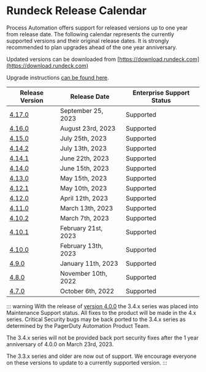 # Rundeck Release Calendar

Process Automation offers support for released versions up to one year from release date.  The following calendar represents the currently supported versions and their original release dates.  It is strongly recommended to plan upgrades ahead of the one year anniversary.

Updated versions can be downloaded from [https://download.rundeck.com](https://download.rundeck.com)

Upgrade instructions [can be found here](/upgrading/).


| Release Version                          | Release Date         | Enterprise Support Status |
|------------------------------------------|----------------------|---------------------------|
| [4.17.0](/history/4_x/version-4.17.0.md) | September 25, 2023    | Supported |
| [4.16.0](/history/4_x/version-4.16.0.md) | August 23rd, 2023    | Supported |
| [4.15.0](/history/4_x/version-4.15.0.md) | July 25th, 2023      | Supported |
| [4.14.2](/history/4_x/version-4.14.2.md) | July 13th, 2023      | Supported |
| [4.14.1](/history/4_x/version-4.14.1.md) | June 22th, 2023      | Supported |
| [4.14.0](/history/4_x/version-4.14.0.md) | June 15th, 2023      | Supported |
| [4.13.0](/history/4_x/version-4.13.0.md) | May 15th, 2023       | Supported |
| [4.12.1](/history/4_x/version-4.12.1.md) | May 10th, 2023       | Supported |
| [4.12.0](/history/4_x/version-4.12.0.md) | April 12th, 2023     | Supported |
| [4.11.0](/history/4_x/version-4.11.0.md) | March 13th, 2023     | Supported |
| [4.10.2](/history/4_x/version-4.10.2.md) | March 7th, 2023      | Supported |
| [4.10.1](/history/4_x/version-4.10.1.md) | February 21st, 2023  | Supported |
| [4.10.0](/history/4_x/version-4.10.0.md) | February 13th, 2023  | Supported |
| [4.9.0](/history/4_x/version-4.9.0.md)   | January 11th, 2023   | Supported |
| [4.8.0](/history/4_x/version-4.8.0.md)   | November 10th, 2022  | Supported |
| [4.7.0](/history/4_x/version-4.7.0.md)   | October 6th, 2022    | Supported |


::: warning
With the release of [version 4.0.0](4_x/version-4.0.0.html) the 3.4.x series was placed into Maintenance Support status. All fixes to the product will be made in the 4.x series.  Critical Security bugs may be back ported to the 3.4.x series as determined by the PagerDuty Automation Product Team.

The 3.4.x series will not be provided back port security fixes after the 1 year anniversary of 4.0.0 on March 23rd, 2023.

The 3.3.x series and older are now out of support.  We encourage everyone on these versions to update to a currently supported version.
:::
